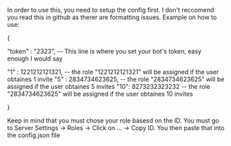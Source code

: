 In order to use this, you need to setup the config first. I don't reccomend you read this in github as therer are formatting issues.
Example on how to use:

{

"token" : "2323",  -- This line is where you set your bot's token, easy enough I would say

"1" : 1221212121321,        -- the role "1221212121321" will be assigned if the user obtaines 1 invite
"5" : 2834734623625,        -- the role "2834734623625" will be assigned if the user obtaines 5 invites
"10": 8273232323232         -- the role "2834734623625" will be assigned if the user obtaines 10 invites

}

Keep in mind that you must chose your role basesd on the ID. You must go to Server Settings -> Roles -> Click on ... -> Copy ID.
You then paste that into the config.json file
